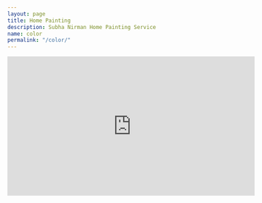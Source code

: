 ```yaml
---
layout: page
title: Home Painting
description: Subha Nirman Home Painting Service
name: color
permalink: "/color/"
---
```


<iframe src="https://www.facebook.com/plugins/video.php?href=https%3A%2F%2Fwww.facebook.com%2FSubhanirman1%2Fvideos%2F2848907158753243%2F&show_text=0&width=560" width="560" height="315" style="border:none;overflow:hidden" scrolling="no" frameborder="0" allowTransparency="true" allowFullScreen="true"></iframe>
